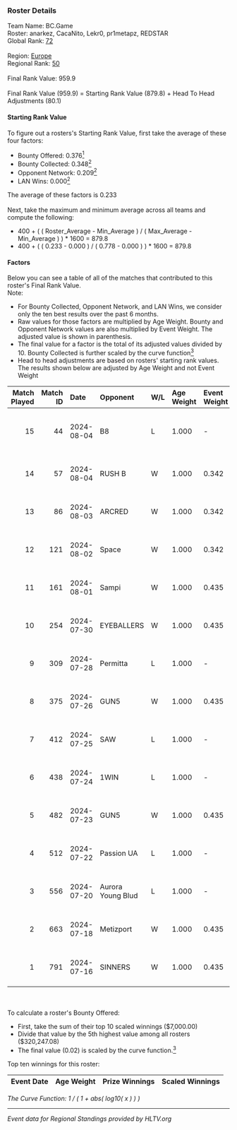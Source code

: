 ### Roster Details<br />
Team Name: BC.Game<br />
Roster: anarkez, CacaNito, Lekr0, pr1metapz, REDSTAR<br />
Global Rank: [72](../standings_global.md)<br />
<br />
Region: [Europe]( ../standings_europe.md)<br />
Regional Rank: [50]( ../standings_europe.md)<br />
<br />
Final Rank Value:  959.9<br />
<br />
Final Rank Value (959.9) = Starting Rank Value (879.8) + Head To Head Adjustments (80.1)<br />

#### Starting Rank Value<br />
To figure out a rosters's Starting Rank Value, first take the average of these four factors:<br />
- Bounty Offered: 0.376[<sup>1</sup>](#table2)
- Bounty Collected: 0.348[<sup>2</sup>](#table1)
- Opponent Network: 0.209[<sup>2</sup>](#table1)
- LAN Wins: 0.000[<sup>2</sup>](#table1)

The average of these factors is 0.233<br />
<br />
Next, take the maximum and minimum average across all teams and compute the following:<br />
- 400 + ( ( Roster_Average - Min_Average ) / ( Max_Average - Min_Average ) ) * 1600 = 879.8
- 400 + ( ( 0.233 - 0.000 ) / ( 0.778 - 0.000 ) ) * 1600 = 879.8


#### Factors<br />
Below you can see a table of all of the matches that contributed to this roster's Final Rank Value.<br />
Note:<br />

- For Bounty Collected, Opponent Network, and LAN Wins, we consider only the ten best results over the past 6 months.
- Raw values for those factors are multiplied by Age Weight. Bounty and Opponent Network values are also multiplied by Event Weight. The adjusted value is shown in parenthesis.
- The final value for a factor is the total of its adjusted values divided by 10. Bounty Collected is further scaled by the curve function[<sup>3</sup>](#curveFunction)
- Head to head adjustments are based on rosters' starting rank values. The results shown below are adjusted by Age Weight and not Event Weight
<span id="table1"></span><br />


| Match Played | Match ID | Date       | Opponent          | W/L | Age Weight | Event Weight | Bounty Collected | Opponent Network | LAN Wins  | H2H Adj. | Roster                                       |
| -: | -: | :- | :- | :- | :- | :- | :- | :- | :- | -: | :- |
|           15 |       44 | 2024-08-04 | B8                | L   | 1.000      | -            | -                | -                | -         |    -7.34 | anarkez, CacaNito, Lekr0, pr1metapz, REDSTAR |
|           14 |       57 | 2024-08-04 | RUSH B            | W   | 1.000      | 0.342        | 0.026 (0.009)    | 0.371 (0.127)    | 0 (0.000) |    15.56 | anarkez, CacaNito, joel, Lekr0, pr1metapz    |
|           13 |       86 | 2024-08-03 | ARCRED            | W   | 1.000      | 0.342        | 0.041 (0.014)    | 0.369 (0.126)    | 0 (0.000) |    17.34 | anarkez, CacaNito, joel, Lekr0, pr1metapz    |
|           12 |      121 | 2024-08-02 | Space             | W   | 1.000      | 0.342        | 0.006 (0.002)    | 0.429 (0.147)    | 0 (0.000) |    12.45 | anarkez, CacaNito, joel, Lekr0, pr1metapz    |
|           11 |      161 | 2024-08-01 | Sampi             | W   | 1.000      | 0.435        | 0.027 (0.012)    | 1.000 (0.435)    | 0 (0.000) |    14.24 | anarkez, CacaNito, joel, Lekr0, pr1metapz    |
|           10 |      254 | 2024-07-30 | EYEBALLERS        | W   | 1.000      | 0.435        | 0.005 (0.002)    | 0.488 (0.212)    | 0 (0.000) |    11.40 | anarkez, CacaNito, joel, Lekr0, pr1metapz    |
|            9 |      309 | 2024-07-28 | Permitta          | L   | 1.000      | -            | -                | -                | -         |   -14.77 | anarkez, CacaNito, joel, Lekr0, pr1metapz    |
|            8 |      375 | 2024-07-26 | GUN5              | W   | 1.000      | 0.435        | 0.072 (0.031)    | 0.550 (0.239)    | 0 (0.000) |    15.29 | anarkez, CacaNito, joel, Lekr0, pr1metapz    |
|            7 |      412 | 2024-07-25 | SAW               | L   | 1.000      | -            | -                | -                | -         |    -5.49 | anarkez, CacaNito, joel, Lekr0, pr1metapz    |
|            6 |      438 | 2024-07-24 | 1WIN              | L   | 1.000      | -            | -                | -                | -         |   -12.52 | anarkez, CacaNito, joel, Lekr0, pr1metapz    |
|            5 |      482 | 2024-07-23 | GUN5              | W   | 1.000      | 0.435        | 0.072 (0.031)    | 0.550 (0.239)    | 0 (0.000) |    16.58 | anarkez, CacaNito, joel, Lekr0, pr1metapz    |
|            4 |      512 | 2024-07-22 | Passion UA        | L   | 1.000      | -            | -                | -                | -         |    -6.94 | anarkez, CacaNito, joel, Lekr0, pr1metapz    |
|            3 |      556 | 2024-07-20 | Aurora Young Blud | L   | 1.000      | -            | -                | -                | -         |   -13.77 | anarkez, CacaNito, joel, Lekr0, pr1metapz    |
|            2 |      663 | 2024-07-18 | Metizport         | W   | 1.000      | 0.435        | 0.036 (0.016)    | 0.510 (0.222)    | 0 (0.000) |    18.42 | anarkez, CacaNito, joel, Lekr0, pr1metapz    |
|            1 |      791 | 2024-07-16 | SINNERS           | W   | 1.000      | 0.435        | 0.037 (0.016)    | 0.790 (0.343)    | 0 (0.000) |    19.68 | anarkez, CacaNito, joel, Lekr0, pr1metapz    |

<br />
<span id="table2"></span><br />
To calculate a roster's Bounty Offered:<br />

- First, take the sum of their top 10 scaled winnings ($7,000.00)
- Divide that value by the 5th highest value among all rosters ($320,247.08)
- The final value (0.02) is scaled by the curve function.[<sup>3</sup>](#curveFunction)

Top ten winnings for this roster:<br />

| Event Date | Age Weight | Prize Winnings | Scaled Winnings |
| :- | -: | :- | :- |


<span id="curveFunction"></span>_The Curve Function: 1 / ( 1 + abs( log10( x ) ) )_<br />

---
_Event data for Regional Standings provided by HLTV.org_<br />
